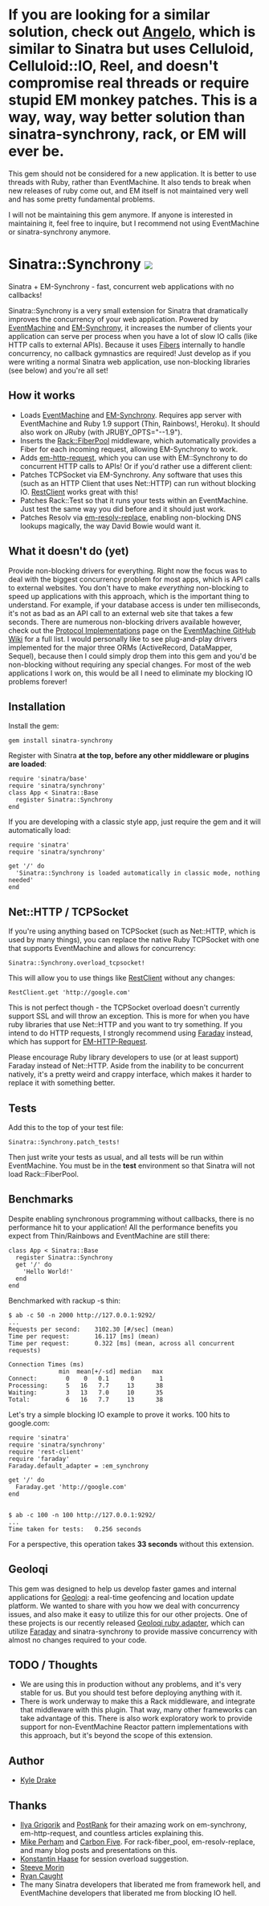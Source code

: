 # If you are looking for a similar solution, check out [Angelo](https://github.com/kenichi/angelo), which is similar to Sinatra but uses Celluloid, Celluloid::IO, Reel, and doesn't compromise real threads or require stupid EM monkey patches. This is a way, way, way better solution than sinatra-synchrony, rack, or EM will ever be.

This gem should not be considered for a new application. It is better to use threads with Ruby, rather than EventMachine. It also tends to break when new releases of ruby come out, and EM itself is not maintained very well and has some pretty fundamental problems.

I will not be maintaining this gem anymore. If anyone is interested in maintaining it, feel free to inquire, but I recommend not using EventMachine or sinatra-synchrony anymore.

Sinatra::Synchrony [![](https://secure.travis-ci.org/kyledrake/sinatra-synchrony.png)](http://travis-ci.org/kyledrake/sinatra-synchrony)
===

Sinatra + EM-Synchrony - fast, concurrent web applications with no callbacks!

Sinatra::Synchrony is a very small extension for Sinatra that dramatically improves the concurrency of your web application. Powered by [EventMachine](https://github.com/eventmachine/eventmachine) and [EM-Synchrony](https://github.com/igrigorik/em-synchrony), it increases the number of clients your application can serve per process when you have a lot of slow IO calls (like HTTP calls to external APIs). Because it uses [Fibers](http://www.ruby-doc.org/core-1.9/classes/Fiber.html) internally to handle concurrency, no callback gymnastics are required! Just develop as if you were writing a normal Sinatra web application, use non-blocking libraries (see below) and you're all set!

How it works
---

* Loads [EventMachine](https://github.com/eventmachine/eventmachine) and [EM-Synchrony](https://github.com/igrigorik/em-synchrony). Requires app server with EventMachine and Ruby 1.9 support (Thin, Rainbows!, Heroku). It should also work on JRuby (with JRUBY_OPTS="--1.9").
* Inserts the [Rack::FiberPool](https://github.com/mperham/rack-fiber_pool) middleware, which automatically provides a Fiber for each incoming request, allowing EM-Synchrony to work.
* Adds [em-http-request](https://github.com/igrigorik/em-http-request), which you can use with EM::Synchrony to do concurrent HTTP calls to APIs! Or if you'd rather use a different client:
* Patches TCPSocket via EM-Synchrony. Any software that uses this (such as an HTTP Client that uses Net::HTTP) can run without blocking IO. [RestClient](https://github.com/archiloque/rest-client) works great with this!
* Patches Rack::Test so that it runs your tests within an EventMachine. Just test the same way you did before and it should just work.
* Patches Resolv via [em-resolv-replace](https://github.com/mperham/em-resolv-replace), enabling non-blocking DNS lookups magically, the way David Bowie would want it.

What it doesn't do (yet)
---

Provide non-blocking drivers for everything. Right now the focus was to deal with the biggest concurrency problem for most apps, which is API calls to external websites. You don't have to make _everything_ non-blocking to speed up applications with this approach, which is the important thing to understand. For example, if your database access is under ten milliseconds, it's not as bad as an API call to an external web site that takes a few seconds. There are numerous non-blocking drivers available however, check out the [Protocol Implementations](https://github.com/eventmachine/eventmachine/wiki/Protocol-Implementations) page on the [EventMachine GitHub Wiki](https://github.com/eventmachine/eventmachine/wiki) for a full list. I would personally like to see plug-and-play drivers implemented for the major three ORMs (ActiveRecord, DataMapper, Sequel), because then I could simply drop them into this gem and you'd be non-blocking without requiring any special changes. For most of the web applications I work on, this would be all I need to eliminate my blocking IO problems forever!

Installation
---
Install the gem:

    gem install sinatra-synchrony

Register with Sinatra __at the top, before any other middleware or plugins are loaded__:

    require 'sinatra/base'
    require 'sinatra/synchrony'
    class App < Sinatra::Base
      register Sinatra::Synchrony
    end

If you are developing with a classic style app, just require the gem and it will automatically load:

    require 'sinatra'
    require 'sinatra/synchrony'
    
    get '/' do
      'Sinatra::Synchrony is loaded automatically in classic mode, nothing needed'
    end

Net::HTTP / TCPSocket
---
If you're using anything based on TCPSocket (such as Net::HTTP, which is used by many things), you can replace the native Ruby TCPSocket with one that supports EventMachine and allows for concurrency:

    Sinatra::Synchrony.overload_tcpsocket!

This will allow you to use things like [RestClient](https://github.com/archiloque/rest-client) without any changes:

    RestClient.get 'http://google.com'

This is not perfect though - the TCPSocket overload doesn't currently support SSL and will throw an exception. This is more for when you have ruby libraries that use Net::HTTP and you want to try something. If you intend to do HTTP requests, I strongly recommend using [Faraday](https://github.com/technoweenie/faraday) instead, which has support for [EM-HTTP-Request](https://github.com/igrigorik/em-http-request).

Please encourage Ruby library developers to use (or at least support) Faraday instead of Net::HTTP. Aside from the inability to be concurrent natively, it's a pretty weird and crappy interface, which makes it harder to replace it with something better.

Tests
---
Add this to the top of your test file:

    Sinatra::Synchrony.patch_tests!

Then just write your tests as usual, and all tests will be run within EventMachine. You must be in the __test__ environment so that Sinatra will not load Rack::FiberPool.

Benchmarks
---
Despite enabling synchronous programming without callbacks, there is no performance hit to your application! All the performance benefits you expect from Thin/Rainbows and EventMachine are still there:

    class App < Sinatra::Base
      register Sinatra::Synchrony
      get '/' do
        'Hello World!'
      end
    end

Benchmarked with rackup -s thin:

    $ ab -c 50 -n 2000 http://127.0.0.1:9292/
    ...
    Requests per second:    3102.30 [#/sec] (mean)
    Time per request:       16.117 [ms] (mean)
    Time per request:       0.322 [ms] (mean, across all concurrent requests)

    Connection Times (ms)
                  min  mean[+/-sd] median   max
    Connect:        0    0   0.1      0       1
    Processing:     5   16   7.7     13      38
    Waiting:        3   13   7.0     10      35
    Total:          6   16   7.7     13      38

Let's try a simple blocking IO example to prove it works. 100 hits to google.com:

    require 'sinatra'
    require 'sinatra/synchrony'
    require 'rest-client'
    require 'faraday'
    Faraday.default_adapter = :em_synchrony

    get '/' do
      Faraday.get 'http://google.com'
    end


    $ ab -c 100 -n 100 http://127.0.0.1:9292/
    ...
    Time taken for tests:   0.256 seconds

For a perspective, this operation takes __33 seconds__ without this extension.

Geoloqi
---
This gem was designed to help us develop faster games and internal applications for [Geoloqi](http://geoloqi.org): a real-time geofencing and location update platform. We wanted to share with you how we deal with concurrency issues, and also make it easy to utilize this for our other projects. One of these projects is our recently released [Geoloqi ruby adapter](http://github.com/kyledrake/geoloqi-ruby), which can utilize [Faraday](http://github.com/technoweenie/faraday) and sinatra-synchrony to provide massive concurrency with almost no changes required to your code.

TODO / Thoughts
---
* We are using this in production without any problems, and it's very stable for us. But you should test before deploying anything with it.
* There is work underway to make this a Rack middleware, and integrate that middleware with this plugin. That way, many other frameworks can take advantage of this. There is also work exploratory work to provide support for non-EventMachine Reactor pattern implementations with this approach, but it's beyond the scope of this extension.

Author
---
* [Kyle Drake](http://kyledrake.net)

Thanks
---
* [Ilya Grigorik](http://www.igvita.com) and [PostRank](http://www.postrank.com) for their amazing work on em-synchrony, em-http-request, and countless articles explaining this.
* [Mike Perham](http://www.mikeperham.com) and [Carbon Five](http://carbonfive.com). For rack-fiber_pool, em-resolv-replace, and many blog posts and presentations on this.
* [Konstantin Haase](http://rkh.im/) for session overload suggestion.
* [Steeve Morin](http://github.com/steeve)
* [Ryan Caught](https://github.com/rcaught)
* The many Sinatra developers that liberated me from framework hell, and EventMachine developers that liberated me from blocking IO hell.
